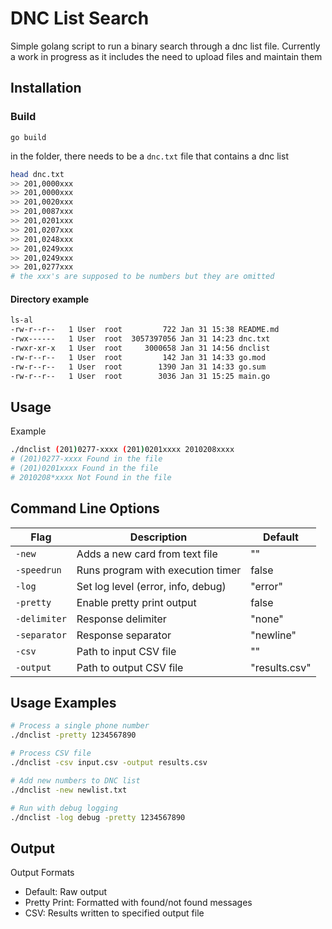 # DNC List Search

Simple golang script to run a binary search through a dnc list file. 
Currently a work in progress as it includes the need to upload files and maintain them

## Installation

### Build
```go build```

in the folder, there needs to be a `dnc.txt` file that contains a dnc list

```bash
head dnc.txt
>> 201,0000xxx
>> 201,0000xxx
>> 201,0020xxx
>> 201,0087xxx
>> 201,0201xxx
>> 201,0207xxx
>> 201,0248xxx
>> 201,0249xxx
>> 201,0249xxx
>> 201,0277xxx
# the xxx's are supposed to be numbers but they are omitted
```

#### Directory example
```bash
ls-al
-rw-r--r--   1 User  root         722 Jan 31 15:38 README.md
-rwx------   1 User  root  3057397056 Jan 31 14:23 dnc.txt
-rwxr-xr-x   1 User  root     3000658 Jan 31 14:56 dnclist
-rw-r--r--   1 User  root         142 Jan 31 14:33 go.mod
-rw-r--r--   1 User  root        1390 Jan 31 14:33 go.sum
-rw-r--r--   1 User  root        3036 Jan 31 15:25 main.go
```

## Usage

Example
```bash
./dnclist (201)0277-xxxx (201)0201xxxx 2010208xxxx
# (201)0277-xxxx Found in the file
# (201)0201xxxx Found in the file
# 2010208*xxxx Not Found in the file
```


## Command Line Options

| Flag | Description | Default |
|------|-------------|---------|
| `-new` | Adds a new card from text file | "" |
| `-speedrun` | Runs program with execution timer | false |
| `-log` | Set log level (error, info, debug) | "error" |
| `-pretty` | Enable pretty print output | false |
| `-delimiter` | Response delimiter | "none" |
| `-separator` | Response separator | "newline" |
| `-csv` | Path to input CSV file | "" |
| `-output` | Path to output CSV file | "results.csv" |

## Usage Examples

```bash
# Process a single phone number
./dnclist -pretty 1234567890

# Process CSV file
./dnclist -csv input.csv -output results.csv

# Add new numbers to DNC list
./dnclist -new newlist.txt

# Run with debug logging
./dnclist -log debug -pretty 1234567890
```

## Output
Output Formats
- Default: Raw output
- Pretty Print: Formatted with found/not found messages
- CSV: Results written to specified output file